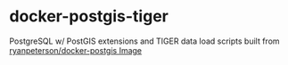 # docker-postgis-tiger

PostgreSQL w/ PostGIS extensions and TIGER data load scripts
built from [ryanpeterson/docker-postgis Image](https://hub.docker.com/r/ryanpeterson/docker-postgis/tags/)

